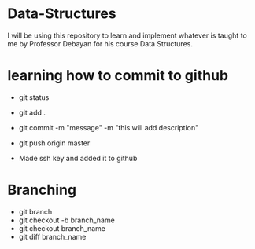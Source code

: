 # Data-Structures
I will be using this repository to learn and implement whatever is taught to me by Professor Debayan for his course Data Structures.


# learning how to commit to github
- git status
- git add .
- git commit -m "message" -m "this will add description"
- git push origin master

- Made ssh key and added it to github

# Branching
- git branch
- git checkout -b branch_name
- git checkout branch_name
- git diff branch_name